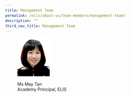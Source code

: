 ```yaml
---
title: Management Team
permalink: /elis/about-us/team-members/management-team/
description: ""
third_nav_title: Management Team
---
```

<figure>
<p><a href="/elis/about-us/team-members/management-team/ms-may-tan">
<img src="/images/maytan_2.gif" alt="W3Schools.com" style="width:25%">
</a></p>
<figcaption>Ms May Tan<br>Academy Principal, ELIS</figcaption>
</figure>



